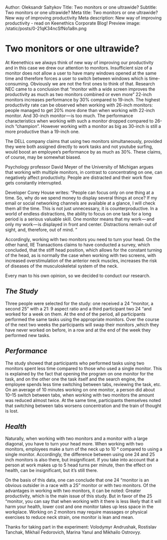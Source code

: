 Author: Oleksandr Saltykov
Title: Two monitors or one ultrawide?
Subtitle: Two monitors or one ultrawide?
Meta title: Two monitors or one ultrawide? New way of improving productivity
Meta description: New way of improving productivity - read on Keenethics Corporate Blog!
Preview image: /static/posts/0-21qK34ncSfNo1a8n.png

# Two monitors or one ultrawide?

At Keenethics we always think of new way of improving our productivity and in this case we drew our attention to monitors. Insufficient size of a monitor does not allow a user to have many windows opened at the same time and therefore forces a user to switch between windows which is time-consuming.
Obviously we are not the first ones to think of that.
Research NEC came to a conclusion that “monitor with a wide screen improves the productivity as much as two monitors combined or even more” 22-inch monitors increases performance by 30% compared to 19-inch. The highest productivity rate can be observed when working with 26-inch monitors: people managed to get 20% more done than when working with 22-inch monitor. And 30-inch monitor — is too much. The performance characteristics when working with such a monitor dropped compared to 26-inch “champion”. However working with a monitor as big as 30-inch is still a more productive than a 19-inch one.

The DELL company claims that using two monitors simultaneously, provided they were both assigned directly to work tasks and not youtube surfing, would boost an employee’s performance by as much as 30%. These claims, of course, may be somewhat biased.

Psychology professor David Meyer of the University of Michigan argues that working with multiple monitors, in contrast to concentrating on one, can negatively affect productivity. People are distracted and their work flow gets constantly interrupted.

Developer Corey House writes: “People can focus only on one thing at a time. So, why do we spend money to display several things at once? If my email or social networking channels are available at a glance, I will check them all the time. This is not just unnecessary, it is counterproductive. In a world of endless distractions, the ability to focus on one task for a long period is a serious valuable skill. One monitor means that my work — and only my work — is displayed in front and center. Distractions remain out of sight, and, therefore, out of mind. “

Accordingly, working with two monitors you need to turn your head. On the other hand, IIE Transactions claims to have conducted a survey, which concluded, that the stiff head position, which allows for the constant turning of the head, as is normally the case when working with two screens, with increased overstimulation of the anterior neck muscles, increases the risk of diseases of the musculoskeletal system of the neck.

Every man to his own opinion, so we decided to conduct our research.

## _The Study_

Three people were selected for the study: one received a 24 “monitor, a second 25” with a 21: 9 aspect ratio and a third participant two 24 “and worked for a week on them. At the end of the period, all participants performed the same tasks using the appropriate monitors. Over the course of the next two weeks the participants will swap their monitors ,which they have never worked on before, in a row and at the end of the week they performed new tasks.

## _Performance_

The study showed that participants who performed tasks using two monitors spent less time compared to those who used a single monitor. This is explained by the fact that opening the program on one monitor for the task, and on the other one the task itself and the search engine, the employee spends less time switching between tabs, reviewing the task, etc. On an average of 10 minutes working on one monitor, a person did about 10–15 switch between tabs, when working with two monitors the amount was reduced almost twice. At the same time, participants themselves noted that switching between tabs worsens concentration and the train of thought is lost.

## _Health_

Naturally, when working with two monitors and a monitor with a large diagonal, you have to turn your head more. When working with two monitors, employees make a turn of the neck up to 10 ° compared to using a single monitor. Accordingly, the difference between using one 24 and 25 inch monitors is also there, but insignificant. If you take into account that a person at work makes up to 5 head turns per minute, then the effect on health, can be insignificant, but it’s still there.

On the basis of this data, one can conclude that one 24 “monitor is an obvious outsider in a race with a 25” monitor or with two monitors. Of the advantages in working with two monitors, it can be noted: Greater productivity, which is the main issue of this study. But in favor of the 25 “monitor, you can say that when working with it there is less likely that it will harm your health, lower cost and one monitor takes up less space in the workplace. Working on 2 monitors may require massages or physical exercises to reduce neck strain, one monitor is lean and mean.

Thanks for taking part in the experiment: Volodymyr Andrushak, Rostislav Tanchak, Mikhail Fedorovich, Marina Yanul and Mikhailo Ostrovyy.
